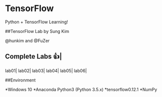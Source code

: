 # TensorFlow
Python + TensorFlow Learning!

##TensorFlow Lab by Sung Kim

@hunkim and @FuZer

Complete Labs :+1:|
--------------
lab01|
lab02|
lab03|
lab04|
lab05|
lab06|

##Environment

*Windows 10
*Anaconda Python3 (Python 3.5.x)
*tensorflow0.12.1
*NumPy

